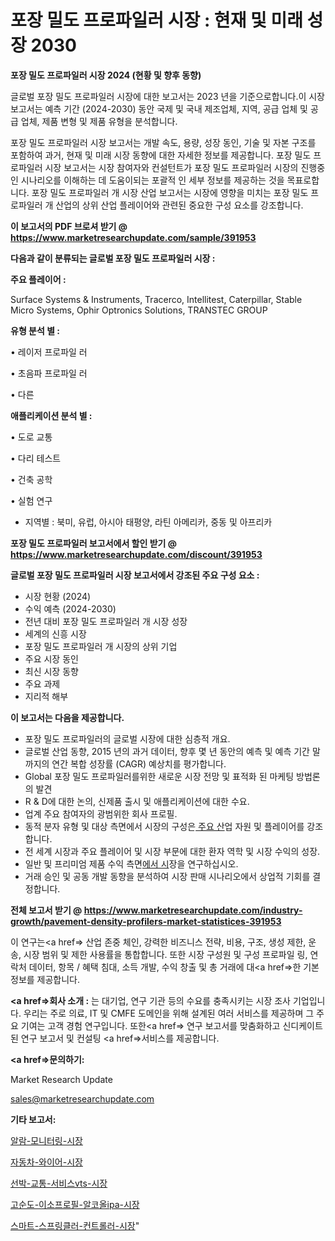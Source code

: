 # 포장 밀도 프로파일러 시장 : 현재 및 미래 성장 2030

<strong>포장 밀도 프로파일러 시장 2024 (현황 및 향후 동향)</strong>

글로벌 포장 밀도 프로파일러 시장에 대한 보고서는 2023 년을 기준으로합니다.이 시장 보고서는 예측 기간 (2024-2030) 동안 국제 및 국내 제조업체, 지역, 공급 업체 및 공급 업체, 제품 변형 및 제품 유형을 분석합니다.

포장 밀도 프로파일러 시장 보고서는 개발 속도, 용량, 성장 동인, 기술 및 자본 구조를 포함하여 과거, 현재 및 미래 시장 동향에 대한 자세한 정보를 제공합니다. 포장 밀도 프로파일러 시장 보고서는 시장 참여자와 컨설턴트가 포장 밀도 프로파일러 시장의 진행중인 시나리오를 이해하는 데 도움이되는 포괄적 인 세부 정보를 제공하는 것을 목표로합니다. 포장 밀도 프로파일러 개 시장 산업 보고서는 시장에 영향을 미치는 포장 밀도 프로파일러 개 산업의 상위 산업 플레이어와 관련된 중요한 구성 요소를 강조합니다.



<strong>이 보고서의 PDF 브로셔 받기 @ <a href=https://www.marketresearchupdate.com/sample/391953>https://www.marketresearchupdate.com/sample/391953</a></strong>



<strong>다음과 같이 분류되는 글로벌 포장 밀도 프로파일러 시장 :</strong>



<strong>주요 플레이어 :</strong>

Surface Systems & Instruments, Tracerco, Intellitest, Caterpillar, Stable Micro Systems, Ophir Optronics Solutions, TRANSTEC GROUP



<strong>유형 분석 별 :</strong>

• 레이저 프로파일 러

• 초음파 프로파일 러

• 다른



<strong>애플리케이션 분석 별 :</strong>

• 도로 교통

• 다리 테스트

• 건축 공학

• 실험 연구

<ul>
  <li>지역별 : 북미, 유럽, 아시아 태평양, 라틴 아메리카, 중동 및 아프리카</li>
</ul>


<strong>포장 밀도 프로파일러 보고서에서 할인 받기 @ <a href=https://www.marketresearchupdate.com/discount/391953>https://www.marketresearchupdate.com/discount/391953</a></strong>



<strong>글로벌 포장 밀도 프로파일러 시장 보고서에서 강조된 주요 구성 요소 :</strong>
<ul>
  <li>시장 현황 (2024)</li>
  <li>수익 예측 (2024-2030)</li>
  <li>전년 대비 포장 밀도 프로파일러 개 시장 성장</li>
  <li>세계의 신흥 시장</li>
  <li>포장 밀도 프로파일러 개 시장의 상위 기업</li>
  <li>주요 시장 동인</li>
  <li>최신 시장 동향</li>
  <li>주요 과제</li>
  <li>지리적 해부</li>
</ul>


<strong>이 보고서는 다음을 제공합니다.</strong>
<ul>
  <li>포장 밀도 프로파일러의 글로벌 시장에 대한 심층적 개요.</li>
  <li>글로벌 산업 동향, 2015 년의 과거 데이터, 향후 몇 년 동안의 예측 및 예측 기간 말까지의 연간 복합 성장률 (CAGR) 예상치를 평가합니다.</li>
  <li>Global 포장 밀도 프로파일러를위한 새로운 시장 전망 및 표적화 된 마케팅 방법론의 발견</li>
  <li>R &amp; D에 대한 논의, 신제품 출시 및 애플리케이션에 대한 수요.</li>
  <li>업계 주요 참여자의 광범위한 회사 프로필.</li>
  <li>동적 분자 유형 및 대상 측면에서 시장의 구성은<a href=> 주요 산</a>업 자원 및 플레이어를 강조합니다.</li>
  <li>전 세계 시장과 주요 플레이어 및 시장 부문에 대한 환자 역학 및 시장 수익의 성장.</li>
  <li>일반 및 프리미엄 제품 수익 측면<a href=>에서 시</a>장을 연구하십시오.</li>
  <li>거래 승인 및 공동 개발 동향을 분석하여 시장 판매 시나리오에서 상업적 기회를 결정합니다.</li>
</ul>



<strong>전체 보고서 받기 @ <a href=https://www.marketresearchupdate.com/industry-growth/pavement-density-profilers-market-statistices-391953>https://www.marketresearchupdate.com/industry-growth/pavement-density-profilers-market-statistices-391953</a></strong>

이 연구는<a href=> 산업 존중</a> 체인, 강력한 비즈니스 전략, 비용, 구조, 생성 제한, 운송, 시장 범위 및 제한 사용률을 통합합니다. 또한 시장 구성원 및 구성 프로파일 링, 연락처 데이터, 항목 / 혜택 침대, 소득 개발, 수익 창출 및 총 거래에 대<a href=>한 기본 </a>정보를 제공합니다.



<strong><a href=>회사 소</a>개 :</strong>
는 대기업, 연구 기관 등의 수요를 충족시키는 시장 조사 기업입니다. 우리는 주로 의료, IT 및 CMFE 도메인을 위해 설계된 여러 서비스를 제공하며 그 주요 기여는 고객 경험 연구입니다. 또한<a href=> 연구 보</a>고서를 맞춤화하고 신디케이트 된 연구 보고서 및 컨설팅 <a href=>서비스</a>를 제공합니다.



<strong><a href=>문의하기:</a></strong>

Market Research Update

sales@marketresearchupdate.com



<strong>기타 보고서:</strong>

<a href=https://www.linkedin.com/pulse/알람-모니터링-시장-규모-및-성장-2023-market-matrix-musings-analysis/>알람-모니터링-시장</a>

<a href=https://www.linkedin.com/pulse/자동차-와이어-시장-세분화-연구-및-목표-고객2029년-analytics-avenue-adventures-24-ana-0e59f/>자동차-와이어-시장</a>

<a href=https://www.linkedin.com/pulse/선박-교통-서비스vts-시장-규모-및-성장-2023-trend-tracking-tips-360-analysis-24vpf/>선박-교통-서비스vts-시장</a>

<a href=https://www.linkedin.com/pulse/고순도-이소프로필-알코올ipa-시장-동향-및-성장-전망-trend-tracking-tips-360-analysis-nutmf/>고순도-이소프로필-알코올ipa-시장</a>

<a href=https://www.linkedin.com/pulse/스마트-스프링클러-컨트롤러-시장-현재-및-미래-성장-2029-ubg2f/>스마트-스프링클러-컨트롤러-시장</a>"
